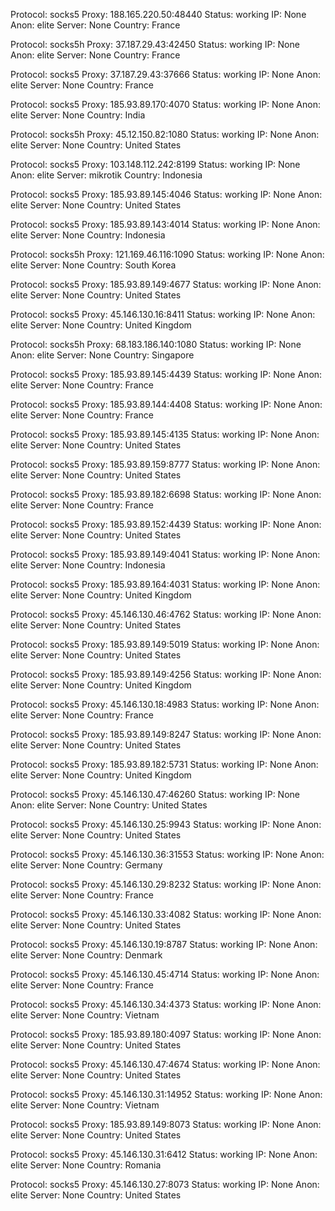 Protocol: socks5
Proxy: 188.165.220.50:48440
Status: working
IP: None
Anon: elite
Server: None
Country: France

Protocol: socks5h
Proxy: 37.187.29.43:42450
Status: working
IP: None
Anon: elite
Server: None
Country: France

Protocol: socks5
Proxy: 37.187.29.43:37666
Status: working
IP: None
Anon: elite
Server: None
Country: France

Protocol: socks5
Proxy: 185.93.89.170:4070
Status: working
IP: None
Anon: elite
Server: None
Country: India

Protocol: socks5h
Proxy: 45.12.150.82:1080
Status: working
IP: None
Anon: elite
Server: None
Country: United States

Protocol: socks5
Proxy: 103.148.112.242:8199
Status: working
IP: None
Anon: elite
Server: mikrotik
Country: Indonesia

Protocol: socks5
Proxy: 185.93.89.145:4046
Status: working
IP: None
Anon: elite
Server: None
Country: United States

Protocol: socks5
Proxy: 185.93.89.143:4014
Status: working
IP: None
Anon: elite
Server: None
Country: Indonesia

Protocol: socks5h
Proxy: 121.169.46.116:1090
Status: working
IP: None
Anon: elite
Server: None
Country: South Korea

Protocol: socks5
Proxy: 185.93.89.149:4677
Status: working
IP: None
Anon: elite
Server: None
Country: United States

Protocol: socks5
Proxy: 45.146.130.16:8411
Status: working
IP: None
Anon: elite
Server: None
Country: United Kingdom

Protocol: socks5h
Proxy: 68.183.186.140:1080
Status: working
IP: None
Anon: elite
Server: None
Country: Singapore

Protocol: socks5
Proxy: 185.93.89.145:4439
Status: working
IP: None
Anon: elite
Server: None
Country: France

Protocol: socks5
Proxy: 185.93.89.144:4408
Status: working
IP: None
Anon: elite
Server: None
Country: France

Protocol: socks5
Proxy: 185.93.89.145:4135
Status: working
IP: None
Anon: elite
Server: None
Country: United States

Protocol: socks5
Proxy: 185.93.89.159:8777
Status: working
IP: None
Anon: elite
Server: None
Country: United States

Protocol: socks5
Proxy: 185.93.89.182:6698
Status: working
IP: None
Anon: elite
Server: None
Country: France

Protocol: socks5
Proxy: 185.93.89.152:4439
Status: working
IP: None
Anon: elite
Server: None
Country: United States

Protocol: socks5
Proxy: 185.93.89.149:4041
Status: working
IP: None
Anon: elite
Server: None
Country: Indonesia

Protocol: socks5
Proxy: 185.93.89.164:4031
Status: working
IP: None
Anon: elite
Server: None
Country: United Kingdom

Protocol: socks5
Proxy: 45.146.130.46:4762
Status: working
IP: None
Anon: elite
Server: None
Country: United States

Protocol: socks5
Proxy: 185.93.89.149:5019
Status: working
IP: None
Anon: elite
Server: None
Country: United States

Protocol: socks5
Proxy: 185.93.89.149:4256
Status: working
IP: None
Anon: elite
Server: None
Country: United Kingdom

Protocol: socks5
Proxy: 45.146.130.18:4983
Status: working
IP: None
Anon: elite
Server: None
Country: France

Protocol: socks5
Proxy: 185.93.89.149:8247
Status: working
IP: None
Anon: elite
Server: None
Country: United States

Protocol: socks5
Proxy: 185.93.89.182:5731
Status: working
IP: None
Anon: elite
Server: None
Country: United Kingdom

Protocol: socks5
Proxy: 45.146.130.47:46260
Status: working
IP: None
Anon: elite
Server: None
Country: United States

Protocol: socks5
Proxy: 45.146.130.25:9943
Status: working
IP: None
Anon: elite
Server: None
Country: United States

Protocol: socks5
Proxy: 45.146.130.36:31553
Status: working
IP: None
Anon: elite
Server: None
Country: Germany

Protocol: socks5
Proxy: 45.146.130.29:8232
Status: working
IP: None
Anon: elite
Server: None
Country: France

Protocol: socks5
Proxy: 45.146.130.33:4082
Status: working
IP: None
Anon: elite
Server: None
Country: United States

Protocol: socks5
Proxy: 45.146.130.19:8787
Status: working
IP: None
Anon: elite
Server: None
Country: Denmark

Protocol: socks5
Proxy: 45.146.130.45:4714
Status: working
IP: None
Anon: elite
Server: None
Country: France

Protocol: socks5
Proxy: 45.146.130.34:4373
Status: working
IP: None
Anon: elite
Server: None
Country: Vietnam

Protocol: socks5
Proxy: 185.93.89.180:4097
Status: working
IP: None
Anon: elite
Server: None
Country: United States

Protocol: socks5
Proxy: 45.146.130.47:4674
Status: working
IP: None
Anon: elite
Server: None
Country: United States

Protocol: socks5
Proxy: 45.146.130.31:14952
Status: working
IP: None
Anon: elite
Server: None
Country: Vietnam

Protocol: socks5
Proxy: 185.93.89.149:8073
Status: working
IP: None
Anon: elite
Server: None
Country: United States

Protocol: socks5
Proxy: 45.146.130.31:6412
Status: working
IP: None
Anon: elite
Server: None
Country: Romania

Protocol: socks5
Proxy: 45.146.130.27:8073
Status: working
IP: None
Anon: elite
Server: None
Country: United States

